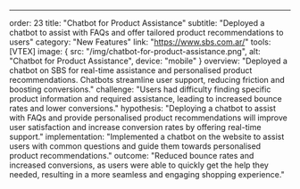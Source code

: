 ---
order: 23
title: "Chatbot for Product Assistance"
subtitle: "Deployed a chatbot to assist with FAQs and offer tailored product recommendations to users"
category: "New Features"
link: "https://www.sbs.com.ar/"
tools: [VTEX]
image: {
    src: "/img/chatbot-for-product-assistance.png",
    alt: "Chatbot for Product Assistance",
    device: "mobile"
}
overview: "Deployed a chatbot on SBS for real-time assistance and personalised product recommendations. Chatbots streamline user support, reducing friction and boosting conversions."
challenge: "Users had difficulty finding specific product information and required assistance, leading to increased bounce rates and lower conversions."
hypothesis: "Deploying a chatbot to assist with FAQs and provide personalised product recommendations will improve user satisfaction and increase conversion rates by offering real-time support."
implementation: "Implemented a chatbot on the website to assist users with common questions and guide them towards personalised product recommendations."
outcome: "Reduced bounce rates and increased conversions, as users were able to quickly get the help they needed, resulting in a more seamless and engaging shopping experience."